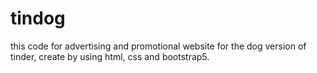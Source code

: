 # tindog
this code for advertising and promotional website for the dog version of tinder, create by using html, css and bootstrap5.
